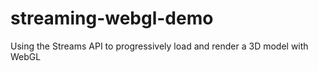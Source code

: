 # streaming-webgl-demo
Using the Streams API to progressively load and render a 3D model with WebGL
